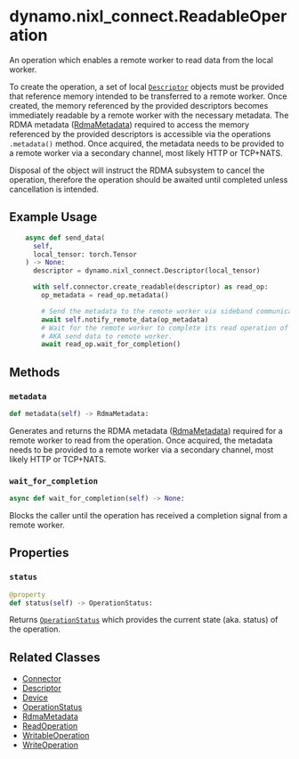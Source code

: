 <!--
SPDX-FileCopyrightText: Copyright (c) 2025 NVIDIA CORPORATION & AFFILIATES. All rights reserved.
SPDX-License-Identifier: Apache-2.0

Licensed under the Apache License, Version 2.0 (the "License");
you may not use this file except in compliance with the License.
You may obtain a copy of the License at

http://www.apache.org/licenses/LICENSE-2.0

Unless required by applicable law or agreed to in writing, software
distributed under the License is distributed on an "AS IS" BASIS,
WITHOUT WARRANTIES OR CONDITIONS OF ANY KIND, either express or implied.
See the License for the specific language governing permissions and
limitations under the License.
-->

# dynamo.nixl_connect.ReadableOperation

An operation which enables a remote worker to read data from the local worker.

To create the operation, a set of local [`Descriptor`](descriptor.md) objects must be provided that reference memory intended to be transferred to a remote worker.
Once created, the memory referenced by the provided descriptors becomes immediately readable by a remote worker with the necessary metadata.
The RDMA metadata ([RdmaMetadata](rdma_metadata.md)) required to access the memory referenced by the provided descriptors is accessible via the operations `.metadata()` method.
Once acquired, the metadata needs to be provided to a remote worker via a secondary channel, most likely HTTP or TCP+NATS.

Disposal of the object will instruct the RDMA subsystem to cancel the operation,
therefore the operation should be awaited until completed unless cancellation is intended.


## Example Usage

```python
    async def send_data(
      self,
      local_tensor: torch.Tensor
    ) -> None:
      descriptor = dynamo.nixl_connect.Descriptor(local_tensor)

      with self.connector.create_readable(descriptor) as read_op:
        op_metadata = read_op.metadata()

        # Send the metadata to the remote worker via sideband communication.
        await self.notify_remote_data(op_metadata)
        # Wait for the remote worker to complete its read operation of local_tensor.
        # AKA send data to remote worker.
        await read_op.wait_for_completion()
```


## Methods

### `metadata`

```python
def metadata(self) -> RdmaMetadata:
```

Generates and returns the RDMA metadata ([RdmaMetadata](rdma_metadata.md)) required for a remote worker to read from the operation.
Once acquired, the metadata needs to be provided to a remote worker via a secondary channel, most likely HTTP or TCP+NATS.

### `wait_for_completion`

```python
async def wait_for_completion(self) -> None:
```

Blocks the caller until the operation has received a completion signal from a remote worker.


## Properties

### `status`

```python
@property
def status(self) -> OperationStatus:
```

Returns [`OperationStatus`](operation_status.md) which provides the current state (aka. status) of the operation.


## Related Classes

  - [Connector](connector.md)
  - [Descriptor](descriptor.md)
  - [Device](device.md)
  - [OperationStatus](operation_status.md)
  - [RdmaMetadata](rdma_metadata.md)
  - [ReadOperation](read_operation.md)
  - [WritableOperation](writable_operation.md)
  - [WriteOperation](write_operation.md)
